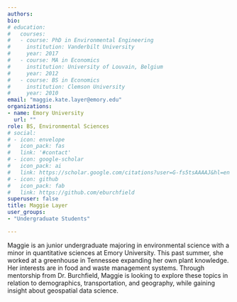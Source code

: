 ```yaml
---
authors:
bio:  
# education:
#   courses:
#   - course: PhD in Environmental Engineering
#     institution: Vanderbilt University
#     year: 2017
#   - course: MA in Economics
#     institution: University of Louvain, Belgium
#     year: 2012
#   - course: BS in Economics 
#     institution: Clemson University
#     year: 2010
email: "maggie.kate.layer@emory.edu"
organizations:
- name: Emory University
  url: ""
role: BS, Environmental Sciences
# social:
# - icon: envelope
#   icon_pack: fas
#   link: '#contact'
# - icon: google-scholar
#   icon_pack: ai
#   link: https://scholar.google.com/citations?user=G-fs5tsAAAAJ&hl=en
# - icon: github
#   icon_pack: fab
#   link: https://github.com/eburchfield
superuser: false
title: Maggie Layer
user_groups:
- "Undergraduate Students"

---
```


Maggie is an junior undergraduate majoring in environmental science with a minor in quantitative sciences at Emory University. This past summer, she worked at a greenhouse in Tennessee expanding her own plant knowledge. Her interests are in food and waste management systems. Through mentorship from Dr. Burchfield, Maggie is looking to explore these topics in relation to demographics, transportation, and geography, while gaining insight about geospatial data science.  
 